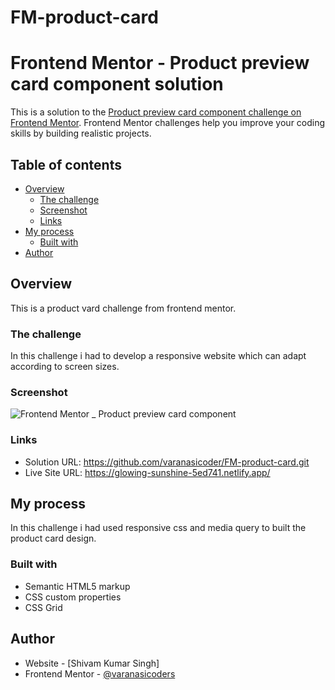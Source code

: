 # FM-product-card
# Frontend Mentor - Product preview card component solution

This is a solution to the [Product preview card component challenge on Frontend Mentor](https://www.frontendmentor.io/challenges/product-preview-card-component-GO7UmttRfa). Frontend Mentor challenges help you improve your coding skills by building realistic projects. 

## Table of contents

- [Overview](#overview)
  - [The challenge](#the-challenge)
  - [Screenshot](#screenshot)
  - [Links](#links)
- [My process](#my-process)
  - [Built with](#built-with)
- [Author](#author)


## Overview
This is a product vard challenge from frontend mentor. 
### The challenge
In this challenge i had to develop a responsive website which can adapt according to screen sizes.

### Screenshot
![Frontend Mentor _ Product preview card component](https://user-images.githubusercontent.com/122192763/217407114-fb545a47-b7a2-433e-9af0-365c2b296689.png)


### Links

- Solution URL: https://github.com/varanasicoder/FM-product-card.git
- Live Site URL: https://glowing-sunshine-5ed741.netlify.app/

## My process
In this challenge i had used responsive css and media query to built the product card design.
### Built with

- Semantic HTML5 markup
- CSS custom properties
- CSS Grid

## Author

- Website - [Shivam Kumar Singh]
- Frontend Mentor - [@varanasicoders](https://www.frontendmentor.io/profile/varanasicoders)
